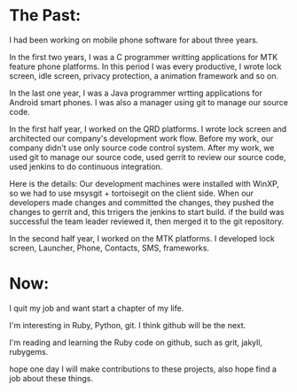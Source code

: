The Past:
=========

I had been working on mobile phone software for about three years.

In the first two years,
I was a C programmer writting applications for MTK feature phone platforms.
In this period I was every productive,
I wrote lock screen, idle screen, privacy protection, a animation framework and so on.

In the last one year,
I was a Java programmer wrtting applications for Android smart phones.
I was also a manager using git to manage our source code.

In the first half year, I worked on the QRD platforms.
I wrote lock screen and architected our company's development work flow.
Before my work, our company didn't use only source code control system.
After my work, we used git to manage our source code,
used gerrit to review our source code,
used jenkins to do continuous integration.

Here is the details:
Our development machines were installed with WinXP,
so we had to use msysgit + tortoisegit on the client side.
When our developers made changes and committed the changes,
they pushed the changes to gerrit and,
this trrigers the jenkins to start build.
if the build was successful the team leader reviewed it,
then merged it to the git repository.

In the second half year, I worked on the MTK platforms.
I developed lock screen, Launcher, Phone, Contacts, SMS, frameworks.

Now:
====

I quit my job and want start a chapter of my life.

I'm interesting in Ruby, Python, git.
I think github will be the next.

I'm reading and learning the Ruby code on github,
such as grit, jakyll, rubygems.

hope one day I will make contributions to these projects,
also hope find a job about these things.